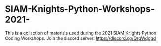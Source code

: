 # SIAM-Knights-Python-Workshops-2021-
This is a collection of materials used during the 2021 SIAM Knights Python Coding Workshops. Join the discord server: https://discord.gg/QrqWdgqd 
